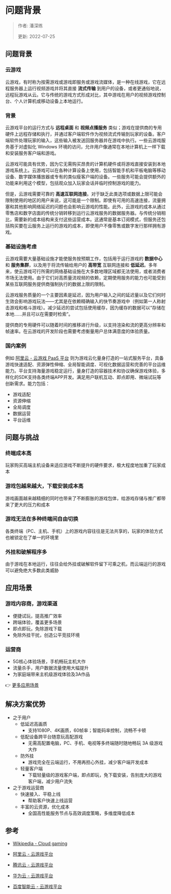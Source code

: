 # 问题背景

> 作者: 潘深练
>
> 更新: 2022-07-25

## 问题背景

### 云游戏

云游戏，有时称为按需游戏或游戏即服务或游戏流媒体，是一种在线游戏，它在远程服务器上运行视频游戏并将其直接 **流式传输** 到用户的设备，或者更通俗地说，远程玩游戏从云。它与传统的游戏方式形成对比，其中游戏在用户的视频游戏控制台、个人计算机或移动设备上本地运行。

### 背景

云游戏平台的运行方式与 **远程桌面** 和 **视频点播服务** 类似；游戏在提供商的专用硬件上远程存储和执行，并通过客户端软件作为视频流式传输到玩家的设备。客户端软件处理玩家的输入，这些输入被发送回服务器并在游戏中执行。一些云游戏服务基于对虚拟化 Windows 环境的访问，允许用户像通常在本地计算机上一样下载和安装服务客户端和游戏。

云游戏可能具有优势，因为它无需购买昂贵的计算机硬件或将游戏直接安装到本地游戏系统上。云游戏可以在各种计算设备上使用，包括智能手机和平板电脑等移动设备、数字媒体播放器或专有的类似瘦客户端的设备。一些服务可能会提供额外的功能来利用这个模型，包括观众加入玩家会话并临时控制游戏的能力。

但是，云游戏需要可靠的 **高速互联网连接**。对于缺乏此类选项或数据上限可能会限制使用的地区的用户来说，这可能是一个限制。即使有可用的高速连接，流量拥塞和其他影响网络延迟的问题也会影响云游戏的性能。此外，云游戏的成本从通过零售店和数字店面的传统分销转移到运行云游戏服务的数据服务器。与传统分销相比，需要新的成本结构来支付这些运营成本。这通常是基本订阅模式，但服务还包括购买要在云服务上运行的游戏的成本，即使用户不像零售或数字发行那样拥有游戏。

### 基础设施考虑

云游戏需要大量基础设施才能使服务按预期工作，包括用于运行游戏的 **数据中心** 和 **服务集群**，以及用于将流传输给用户的 **高带宽** 互联网连接和 **低延迟**。多年来，使云游戏可行所需的网络基础设施在大多数地理区域都无法使用，或者消费者市场无法使用。由于它们对高质量流视频的依赖，定期使用服务的能力也可能受到某些互联网服务提供商强制执行的数据上限的限制。

云游戏服务质量的一个主要因素是延迟，因为用户输入之间的延迟量以及它们何时生效会影响游戏玩法——尤其是在依赖精确输入的快节奏游戏中（例如第一人称射击游戏和格斗游戏）。减少延迟的尝试包括使用缓存，因为缓存的数据可以“存储在本地......并且可以在需要时检索”。

提供商的专用硬件可以随着时间的推移进行升级，以支持渲染和流的更高分辨率和帧速率。在云游戏的开发阶段也需要考虑衡量用户总体满意度的体验质量。

### 国内案例

例如 [阿里云 - 云游戏 PaaS 平台](https://www.aliyun.com/product/industryengine/cloudgamingplatform) 则为游戏云化量身打造的一站式服务平台，具备游戏快速适配、资源弹性伸缩、全局智能调度、可视化数据运营和完善的平台运维能力。平台支持海量游戏稳定运行，量身打造的容器技术和协议确保游戏体验，多样化的SDK支持各类终端APP开发。满足用户联机互动、即点即用、微端试玩等创新需求。能力包括：

- 游戏适配
- 资源伸缩
- 全局调度
- 数据运营
- 平台运维





## 问题与挑战

### 终端成本高

玩家购买高端主机设备来适应游戏不断提升的硬件要求，极大程度地加重了玩家成本

### 游戏包越来越大，下载安装成本高

游戏画面越来越精细的同时也带来了不断膨胀的游戏包体，给游戏存储与推广都带来了更大的压力和成本

### 游戏无法在多种终端间自由切换

各类终端（PC、主机、手机）上的游戏内容往往是无法共享的，玩家的体验方式也被锁定在了单一的环境里

### 外挂和破解程序多

由于游戏在本地运行，往往会给外挂或破解软件留下可乘之机，而云端运行的游戏可以避免绝大多数此类威胁





## 应用场景

### 游戏内容商，游戏渠道

- 便捷试玩，提高推广效率
- 跨端体验，覆盖更多场景
- 即点即玩，免除游戏下载
- 免除外挂干扰，创造公平竞技环境

### 运营商

- 5G核心体验场景，手机畅玩主机大作
- 流量杀手，用户数据流量使用大幅提升
- 为家庭端带来主机级游戏体验及3A作品

👉 [更多应用场景](https://help.aliyun.com/document_detail/176364.htm)




## 解决方案优势

- 之于用户
    - 低延迟高画质
        - 支持1080P、4K画质，60帧率；智能码率控制，流畅不卡顿
    - 低配设备跨平台随意玩高配游戏
        - 无需高配置电脑，PC、手机、电视等多终端随时随地畅玩 3A 级游戏大作
    - 防外挂
        - 游戏完全在云端运行，不用再担心外挂，减少客户端开发成本
    - 轻量客户端
        - 下载轻量级的游戏客户端，即点即玩，免下载安装，告别庞大的游戏客户端，减少用户流失
- 之于游戏运营商
    - 快速接入、平稳上线
        - 帮助客户快速上线运营
    - 丰富的云资源，优化成本
        - 全国高性能服务节点与高效调度策略，多维度降低成本


## 参考

- [Wikipedia - Cloud gaming](https://en.wikipedia.org/wiki/Cloud_gaming)

- [阿里云 - 云游戏平台](https://www.aliyun.com/product/industryengine/cloudgamingplatform)

- [腾讯云 - 云游戏平台](https://cloud.tencent.com/product/gs)

- [华为云 - 云游戏平台](https://www.huaweicloud.com/solution/gamecloud/)

- [百度智能云 - 云游戏平台](https://cloud.baidu.com/solution/game/cloudgame.html)



